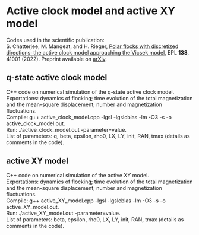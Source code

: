 # Active clock model and active XY model

Codes used in the scientific publication:<br>
S. Chatterjee, M. Mangeat, and H. Rieger, <a href='https://iopscience.iop.org/article/10.1209/0295-5075/ac6e4b'>Polar flocks with discretized directions: the active clock model approaching the Vicsek model</a>, EPL <b>138</b>, 41001 (2022). Preprint available on <a href='https://arxiv.org/abs/2203.01181'>arXiv</a>.

## q-state active clock model

C++ code on numerical simulation of the q-state active clock model.<br>
Exportations: dynamics of flocking; time evolution of the total magnetization and the mean-square displacement; number and magnetization fluctuations.<br>
Compile: g++ active_clock_model.cpp -lgsl -lgslcblas -lm -O3 -s -o active_clock_model.out.<br>
Run: ./active_clock_model.out -parameter=value.<br>
List of parameters: q, beta, epsilon, rho0, LX, LY, init, RAN, tmax (details as comments in the code).

## active XY model

C++ code on numerical simulation of the active XY model.<br>
Exportations: dynamics of flocking; time evolution of the total magnetization and the mean-square displacement; number and magnetization fluctuations.<br>
Compile: g++ active_XY_model.cpp -lgsl -lgslcblas -lm -O3 -s -o active_XY_model.out.<br>
Run: ./active_XY_model.out -parameter=value.<br>
List of parameters: beta, epsilon, rho0, LX, LY, init, RAN, tmax (details as comments in the code).

